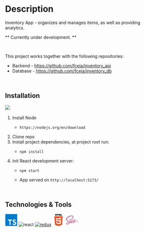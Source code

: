 # Description

Inventory App - organizes and manages items, as well as providing analytics. <br/>

** Currently under development. **

<br/>

This project works together with the following repositories:
- Backend - https://github.com/fceja/inventory_api
- Database - https://github.com/fceja/inventory_db

<br/>

## Installation
![](https://img.shields.io/badge/OS-Linux%20%7C%20MacOS%20%7C%20Windows-eaeaea)
1. Install Node
   - ```
     https://nodejs.org/en/download
     ```
2. Clone repo
3. Install project dependencies, at project root run:
   - ```
     npm install
     ```
4. Init React development server:
   - ```
     npm start
     ```
   - App served on `http://localhost:5173/`

<br/>

## Technologies & Tools
<p>
  <a
    href="https://www.typescriptlang.org/"
    target="_blank"
    rel="noreferrer"
    style="text-decoration:none"
  >
    <img
      src="https://raw.githubusercontent.com/devicons/devicon/master/icons/typescript/typescript-original.svg"
      alt="typescript"
      width="40"
      height="40"
    /></a>
  <a href="https://react.dev/" target="_blank" rel="noreferrer" style="text-decoration:none">
    <img
      src="https://cdn.jsdelivr.net/gh/devicons/devicon/icons/react/react-original.svg"
      alt="react"
      width="40"
      height="40"
    /></a>
  <a href="https://redux.js.org/" target="_blank" rel="noreferrer">
    <img
      src="https://cdn.jsdelivr.net/gh/devicons/devicon/icons/redux/redux-original.svg"
      alt="redux"
      width="40"
      height="40"
    /></a>
  <a href="https://www.w3.org/html/" target="_blank" rel="noreferrer">
    <img
      src="https://raw.githubusercontent.com/devicons/devicon/master/icons/html5/html5-original-wordmark.svg"
      alt="html5"
      width="40"
      height="40"
    /></a>
  <a href="https://sass-lang.com" target="_blank" rel="noreferrer">
    <img
      src="https://raw.githubusercontent.com/devicons/devicon/master/icons/sass/sass-original.svg"
      alt="sass"
      width="40"
      height="40"
    /></a>
</p>
